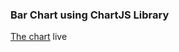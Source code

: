 ### Bar Chart using ChartJS Library

[The chart](https://lutfiqaraman-chart-app.herokuapp.com) live
